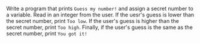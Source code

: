 Write a program that prints `Guess my number!` and assign a secret number to a variable. Read in an integer from the user. If the uesr's guess is lower than the secret number, print `Too low`. If the user's guess is higher than the secret number, print `Too high`. Finally, if the user's guess is the same as the secret number, print `You got it!`
